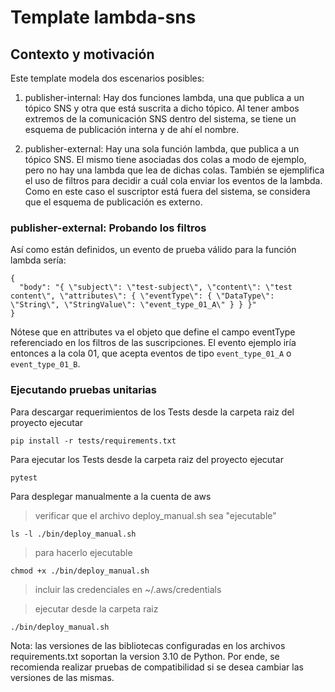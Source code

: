 # Template lambda-sns

## Contexto y motivación

Este template modela dos escenarios posibles:

1) publisher-internal: Hay dos funciones lambda, una que publica a un tópico SNS y otra que está suscrita a dicho tópico. Al tener ambos extremos de la comunicación SNS dentro del sistema, se tiene un esquema de publicación interna y de ahí el nombre.

2) publisher-external: Hay una sola función lambda, que publica a un tópico SNS. El mismo tiene asociadas dos colas a modo de ejemplo, pero no hay una lambda que lea de dichas colas. También se ejemplifica el uso de filtros para decidir a cuál cola enviar los eventos de la lambda. Como en este caso el suscriptor está fuera del sistema, se considera que el esquema de publicación es externo.

### publisher-external: Probando los filtros

Así como están definidos, un evento de prueba válido para la función lambda sería:


```
{
  "body": "{ \"subject\": \"test-subject\", \"content\": \"test content\", \"attributes\": { \"eventType\": { \"DataType\": \"String\", \"StringValue\": \"event_type_01_A\" } } }"
}
```

Nótese que en attributes va el objeto que define el campo eventType referenciado en los filtros de las suscripciones.
El evento ejemplo iría entonces a la cola 01, que acepta eventos de tipo `event_type_01_A` o `event_type_01_B`.

### Ejecutando pruebas unitarias

Para descargar requerimientos de los Tests desde la carpeta raiz del proyecto ejecutar
```
pip install -r tests/requirements.txt

```
Para ejecutar los Tests desde la carpeta raiz del proyecto ejecutar
```
pytest

```

Para desplegar manualmente a la cuenta de aws
> verificar que el archivo deploy_manual.sh sea "ejecutable"  
```
ls -l ./bin/deploy_manual.sh
```

> para hacerlo ejecutable
```
chmod +x ./bin/deploy_manual.sh
```

> incluir las credenciales en  ~/.aws/credentials

> ejecutar desde la carpeta raiz 
```
./bin/deploy_manual.sh
```

Nota: las versiones de las bibliotecas configuradas en los archivos requirements.txt soportan la version 3.10 de Python. Por ende, se recomienda realizar pruebas de compatibilidad si se desea cambiar las versiones de las mismas.
